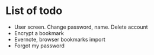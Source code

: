 # List of todo

- User screen. Change password, name. Delete account
- Encrypt a bookmark
- Evernote, browser bookmarks import
- Forgot my password